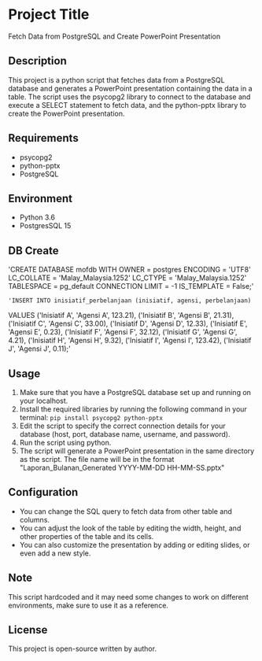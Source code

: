 # Project Title
Fetch Data from PostgreSQL and Create PowerPoint Presentation

## Description
This project is a python script that fetches data from a PostgreSQL database and generates a PowerPoint presentation containing the data in a table. The script uses the psycopg2 library to connect to the database and execute a SELECT statement to fetch data, and the python-pptx library to create the PowerPoint presentation.

## Requirements
- psycopg2
- python-pptx
- PostgreSQL

## Environment
- Python 3.6
- PostgresSQL 15

## DB Create
'CREATE DATABASE mofdb
    WITH
    OWNER = postgres
    ENCODING = 'UTF8'
    LC_COLLATE = 'Malay_Malaysia.1252'
    LC_CTYPE = 'Malay_Malaysia.1252'
    TABLESPACE = pg_default
    CONNECTION LIMIT = -1
    IS_TEMPLATE = False;'
    
    'INSERT INTO inisiatif_perbelanjaan (inisiatif, agensi, perbelanjaan)
VALUES ('Inisiatif A', 'Agensi A', 123.21), 
       ('Inisiatif B', 'Agensi B', 21.31),
       ('Inisiatif C', 'Agensi C', 33.00),
       ('Inisiatif D', 'Agensi D', 12.33),
       ('Inisiatif E', 'Agensi E', 0.23),
       ('Inisiatif F', 'Agensi F', 32.12),
       ('Inisiatif G', 'Agensi G', 4.21),
       ('Inisiatif H', 'Agensi H', 9.32),
       ('Inisiatif I', 'Agensi I', 123.42),
       ('Inisiatif J', 'Agensi J', 0.11);'

## Usage
1. Make sure that you have a PostgreSQL database set up and running on your localhost.
2. Install the required libraries by running the following command in your terminal: `pip install psycopg2 python-pptx`
3. Edit the script to specify the correct connection details for your database (host, port, database name, username, and password).
4. Run the script using python.
5. The script will generate a PowerPoint presentation in the same directory as the script. The file name will be in the format "Laporan_Bulanan_Generated YYYY-MM-DD HH-MM-SS.pptx"

## Configuration
- You can change the SQL query to fetch data from other table and columns.
- You can adjust the look of the table by editing the width, height, and other properties of the table and its cells.
- You can also customize the presentation by adding or editing slides, or even add a new style.

## Note
This script hardcoded and it may need some changes to work on different environments, make sure to use it as a reference.

## License
This project is open-source written by author.
